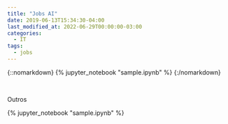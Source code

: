 ```yaml
---
title: "Jobs AI"
date: 2019-06-13T15:34:30-04:00
last_modified_at: 2022-06-29T00:00:00-03:00
categories:
  - IT
tags:
  - jobs
---
```


{::nomarkdown}
{% jupyter_notebook "sample.ipynb" %}
{:/nomarkdown}


<br>

Outros


{% jupyter_notebook "sample.ipynb" %}


